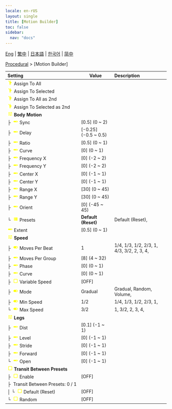 ```yaml
---
locale: en-rUS
layout: single
title: [Motion Builder]
toc: false
sidebar:
  nav: "docs"
---
```

[Eng](/dancexr/menu/2025.4/motion/motion_builder) | [繁中](/tw/dancexr/menu/2025.4/motion/motion_builder) | [日本語](/jp/dancexr/menu/2025.4/motion/motion_builder) | [한국어](/kr/dancexr/menu/2025.4/motion/motion_builder) | [简中](/zh/dancexr/menu/2025.4/motion/motion_builder)

[Procedural](../menu#Procedural) > [Motion Builder]



| Setting | Value | Description |
| :--- | --- | :--- |
|<nobr> ![motion icon](/images/icon/ic_motion.png)  Assign To All</nobr>|| 
|<nobr> ![motion icon](/images/icon/ic_motion.png)  Assign To Selected</nobr>|| 
|<nobr> ![motion icon](/images/icon/ic_motion.png)  Assign To All as 2nd</nobr>|| 
|<nobr> ![motion icon](/images/icon/ic_motion.png)  Assign To Selected as 2nd</nobr>|| 
|<nobr> ![tune icon](/images/icon/ic_tune.png)  <b>Body Motion</b></nobr>| | 
|<nobr>├&nbsp; ![slider icon](/images/icon/ic_slider.png)  Sync</nobr>| [0.5] (0 ~ 2) | 
|<nobr>├&nbsp; ![slider icon](/images/icon/ic_slider.png)  Delay</nobr>| [-0.25] (-0.5 ~ 0.5) | 
|<nobr>├&nbsp; ![slider icon](/images/icon/ic_slider.png)  Ratio</nobr>| [0.5] (0 ~ 1) | 
|<nobr>├&nbsp; ![slider icon](/images/icon/ic_slider.png)  Curve</nobr>| [0] (0 ~ 1) | 
|<nobr>├&nbsp; ![slider icon](/images/icon/ic_slider.png)  Frequency X</nobr>| [0] (-2 ~ 2) | 
|<nobr>├&nbsp; ![slider icon](/images/icon/ic_slider.png)  Frequency Y</nobr>| [0] (-2 ~ 2) | 
|<nobr>├&nbsp; ![slider icon](/images/icon/ic_slider.png)  Center X</nobr>| [0] (-1 ~ 1) | 
|<nobr>├&nbsp; ![slider icon](/images/icon/ic_slider.png)  Center Y</nobr>| [0] (-1 ~ 1) | 
|<nobr>├&nbsp; ![slider icon](/images/icon/ic_slider.png)  Range X</nobr>| [30] (0 ~ 45) | 
|<nobr>├&nbsp; ![slider icon](/images/icon/ic_slider.png)  Range Y</nobr>| [30] (0 ~ 45) | 
|<nobr>├&nbsp; ![slider icon](/images/icon/ic_slider.png)  Orient</nobr>| [0] (-45 ~ 45) | 
|<nobr>└&nbsp; ![list icon](/images/icon/ic_list.png)  Presets</nobr>| **Default (Reset)** | Default (Reset),  |
|<nobr> ![slider icon](/images/icon/ic_slider.png)  Extent</nobr>| [0.5] (0 ~ 1) | 
|<nobr> ![tune icon](/images/icon/ic_tune.png)  <b>Speed</b></nobr>| | 
|<nobr>├&nbsp; ![toggle_on icon](/images/icon/ic_toggle_on.png)  Moves Per Beat</nobr>| 1 | 1/4, 1/3, 1/2, 2/3, 1, 4/3, 3/2, 2, 3, 4, 
|<nobr>├&nbsp; ![slider icon](/images/icon/ic_slider.png)  Moves Per Group</nobr>| [8] (4 ~ 32) | 
|<nobr>├&nbsp; ![slider icon](/images/icon/ic_slider.png)  Phase</nobr>| [0] (0 ~ 1) | 
|<nobr>├&nbsp; ![slider icon](/images/icon/ic_slider.png)  Curve</nobr>| [0] (0 ~ 1) | 
|<nobr>├&nbsp; ![check_off icon](/images/icon/ic_check_off.png)  Variable Speed</nobr>| [OFF] | 
|<nobr>├&nbsp; ![toggle_on icon](/images/icon/ic_toggle_on.png)  Mode</nobr>| Gradual | Gradual, Random, Volume, 
|<nobr>├&nbsp; ![toggle_on icon](/images/icon/ic_toggle_on.png)  Min Speed</nobr>| 1/2 | 1/4, 1/3, 1/2, 2/3, 1, 
|<nobr>└&nbsp; ![toggle_on icon](/images/icon/ic_toggle_on.png)  Max Speed</nobr>| 3/2 | 1, 3/2, 2, 3, 4, 
|<nobr> ![tune icon](/images/icon/ic_tune.png)  <b>Legs</b></nobr>| | 
|<nobr>├&nbsp; ![slider icon](/images/icon/ic_slider.png)  Dist</nobr>| [0.1] (-1 ~ 1) | 
|<nobr>├&nbsp; ![slider icon](/images/icon/ic_slider.png)  Level</nobr>| [0] (-1 ~ 1) | 
|<nobr>├&nbsp; ![slider icon](/images/icon/ic_slider.png)  Stride</nobr>| [0] (-1 ~ 1) | 
|<nobr>├&nbsp; ![slider icon](/images/icon/ic_slider.png)  Forward</nobr>| [0] (-1 ~ 1) | 
|<nobr>└&nbsp; ![slider icon](/images/icon/ic_slider.png)  Open</nobr>| [0] (-1 ~ 1) | 
|<nobr> ![check_off icon](/images/icon/ic_check_off.png)  <b>Transit Between Presets</b></nobr>| | 
|<nobr>├&nbsp; ![check_off icon](/images/icon/ic_check_off.png)  Enable</nobr>| [OFF] | 
|<nobr>├&nbsp; Transit Between Presets: 0 / 1</nobr>|| 
|<nobr>│&nbsp;└&nbsp; ![check_off icon](/images/icon/ic_check_off.png)  Default (Reset)</nobr>| [OFF] | 
|<nobr>└&nbsp; ![check_off icon](/images/icon/ic_check_off.png)  Random</nobr>| [OFF] | 
